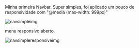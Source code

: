 Minha primeira Navbar. Super simples, foi aplicado um pouco de responsividade com "@media (max-width: 999px)"

![navsimpleimg](https://user-images.githubusercontent.com/104202323/173189513-0459d98c-cd1e-459f-b5c0-7b5c96dacee9.png)

menu responsivo aberto.

![navsimpleresponsiveimg](https://user-images.githubusercontent.com/104202323/173189528-fde8546e-aa05-4c20-813d-73f63a20b2a0.png)
